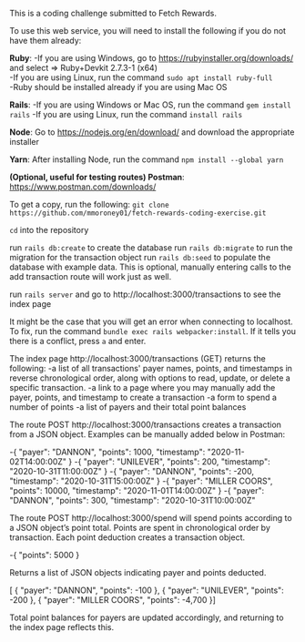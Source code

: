 This is a coding challenge submitted to Fetch Rewards.

To use this web service, you will need to install the following if you do not have them already:

**Ruby**: 
-If you are using Windows, go to https://rubyinstaller.org/downloads/ and select => Ruby+Devkit 2.7.3-1 (x64)<br />
-If you are using Linux, run the command `sudo apt install ruby-full`<br />
-Ruby should be installed already if you are using Mac OS

**Rails**:
-If you are using Windows or Mac OS, run the command `gem install rails`
-If you are using Linux, run the command `install rails`

**Node**: Go to https://nodejs.org/en/download/ and download the appropriate installer

**Yarn**: After installing Node, run the command `npm install --global yarn`

**(Optional, useful for testing routes) Postman**: https://www.postman.com/downloads/


To get a copy, run the following:
`git clone https://github.com/mmoroney01/fetch-rewards-coding-exercise.git`

`cd` into the repository

run `rails db:create` to create the database
run `rails db:migrate` to run the migration for the transaction object
run `rails db:seed` to populate the database with example data. This is optional, manually entering calls to the add transaction route will work just as well.

run `rails server` and go to http://localhost:3000/transactions to see the index page

It might be the case that you will get an error when connecting to localhost. To fix, run the command `bundle exec rails webpacker:install`. If it tells you there is a conflict, press `a` and enter.


The index page http://localhost:3000/transactions (GET) returns the following:
-a list of all transactions' payer names, points, and timestamps in reverse chronological order, along with options to read, update, or delete a specific transaction.
-a link to a page where you may manually add the payer, points, and timestamp to create a transaction
-a form to spend a number of points
-a list of payers and their total point balances

The route POST http://localhost:3000/transactions creates a transaction from a JSON object. Examples can be manually added below in Postman:

-{ "payer": "DANNON", "points": 1000, "timestamp": "2020-11-02T14:00:00Z" }
-{ "payer": "UNILEVER", "points": 200, "timestamp": "2020-10-31T11:00:00Z" }
-{ "payer": "DANNON", "points": -200, "timestamp": "2020-10-31T15:00:00Z" }
-{ "payer": "MILLER COORS", "points": 10000, "timestamp": "2020-11-01T14:00:00Z" }
-{ "payer": "DANNON", "points": 300, "timestamp": "2020-10-31T10:00:00Z" 
 
The route POST http://localhost:3000/spend will spend points according to a JSON object’s point total. Points are spent in chronological order by transaction. Each point deduction creates a transaction object. 

-{ "points": 5000 }

Returns a list of JSON objects indicating payer and points deducted.

[    { "payer": "DANNON", "points": -100 },    { "payer": "UNILEVER", "points": -200 },    { "payer": "MILLER COORS", "points": -4,700 }]

Total point balances for payers are updated accordingly, and returning to the index page reflects this.
